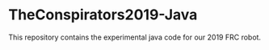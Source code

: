 # TheConspirators2019-Java
This repository contains the experimental java code for our 2019 FRC robot.
